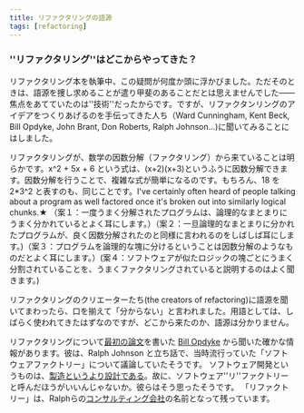 ```yaml
---
title: リファクタリングの語源
tags: [refactoring]
---
```


### ''リファクタリング''はどこからやってきた？

リファクタリング本を執筆中、この疑問が何度か頭に浮かびました。ただそのときは、語源を捜し求めることが遣り甲斐のあることだとは思えませんでした——焦点をあてていたのは''技術''だったからです。ですが、リファクタンリングのアイデアをつくりあげるのを手伝ってきた人ち（Ward Cunningham, Kent Beck, Bill Opdyke, John Brant, Don Roberts, Ralph Johnson...)に聞いてみることにはしました。

リファクタリングが、数学の因数分解（ファクタリング）から来ていることは明らかです。x^2 + 5x + 6 という式は、(x+2)(x+3)というふうに因数分解できます。因数分解を行うことで、複雑な式が簡単になるのです。もちろん、18 を 2*3^2 と表すのも、同じことです。I've certainly often heard of people talking about a program as well factored once it's broken out into similarly logical chunks.★
（案１：一度うまく分解されたプログラムは、論理的なまとまりにうまく分かれているとよく耳にします。）（案２：一旦論理的なまとまりに分かれたプログラムが、良く因数分解されたのと同様に言われるのをしばしば耳にします。)（案３：プログラムを論理的な塊に分けるということは因数分解のようなものだとよく耳にします。）(案４：ソフトウェアが似たロジックの塊ごとにうまく分割されていることを、うまくファクタリングされていると説明するのはよく聞きます。)

リファクタリングのクリエーターたち(the creators of refactoring)に語源を聞いてまわったら、口を揃えて「分からない」と言われました。用語としては、しばらく使われてきたはずなのですが、どこから来たのか、語源は分かりません。

リファクタリングについて[最初の論文](ftp://st.cs.uiuc.edu/pub/papers/refactoring/opdyke-thesis.ps.Z)を書いた [Bill Opdyke](http://csc.noctrl.edu/f/opdyke/) から聞いた確かな情報があります。彼は、Ralph Johnson と立ち話で、当時流行っていた「ソフトウェアファクトリー」について議論していたそうです。
ソフトウェア開発というものは、[製造というより設計である](http://patricklogan.blogspot.com/2003_08_31_patricklogan_archive.html)。故に、ソフトウェア''リ''ファクトリーと呼んだほうがいいんじゃないか。彼らはそう思ったそうです。
「リファクトリー」は、Ralphらの[コンサルティング会社](http://www.refactory.com/)の名前となって残っています。
